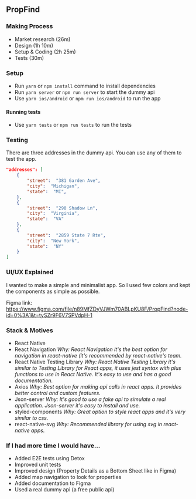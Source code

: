 ## PropFind

### Making Process
- Market research (26m)
- Design (1h 10m)
- Setup & Coding (2h 25m)
- Tests (30m)

### Setup
- Run `yarn` or `npm install` command to install dependencies
- Run `yarn server` or `npm run server` to start the dummy api
- Use `yarn ios/android` or `npm run ios/android` to run the app
#### Running tests
- Use `yarn tests` or `npm run tests` to run the tests

### Testing
There are three addresses in the dummy api. You can use any of them to test the app.
```json
"addresses": [
	{
		"street":  "381 Garden Ave",
		"city":  "Michigan",
		"state":  "MI",
	},
	{
		"street":  "290 Shadow Ln",
		"city":  "Virginia",
		"state":  "VA"
	},
	{
		"street":  "2859 State 7 Rte",
		"city":  "New York",
		"state":  "NY"
	}
]
```

### UI/UX Explained
I wanted to make a simple and minimalist app. So I used few colors and kept the components as simple as possible.

Figma link: https://www.figma.com/file/n89MfZDyVJWm70ABLpKU8F/PropFind?node-id=0%3A1&t=tySZr9F6V7SPVdpH-1


### Stack & Motives
- React Native
- React Navigation
	_Why: React Navigation it's the best option for navigation in react-native (it's recommended by react-native's team._
- React Native Testing Library
	_Why: React Native Testing Library it's similar to Testing Library for React apps, it uses jest syntax with plus functions to use in React Native. It's easy to use and has a good documentation._
- Axios
	_Why: Best option for making api calls in react apps. It provides better control and custom features._
- Json-server
	_Why: It's good to use a fake api to simulate a real application. Json-server it's easy to install and use._
- styled-components
	_Why: Great option to style react apps and it's very similar to css._
- react-native-svg
	_Why: Recommended library for using svg in react-native apps._

### If I had more time I would have...
- Added E2E tests using Detox
- Improved unit tests
- Improved design (Property Details as a Bottom Sheet like in Figma)
- Added map navigation to look for properties
- Added documentation to Figma
- Used a real dummy api (a free public api)